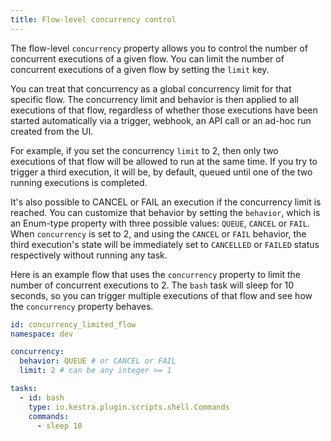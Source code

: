 ```yaml
---
title: Flow-level concurrency control
---
```


The flow-level `concurrency` property allows you to control the number of concurrent executions of a given flow. You can limit the number of concurrent executions of a given flow by setting the `limit` key.

You can treat that concurrency as a global concurrency limit for that specific flow. The concurrency limit and behavior is then applied to all executions of that flow, regardless of whether those executions have been started automatically via a trigger, webhook, an API call or an ad-hoc run created from the UI.

For example, if you set the concurrency `limit` to 2, then only two executions of that flow will be allowed to run at the same time. If you try to trigger a third execution, it will be, by default, queued until one of the two running executions is completed.

It's also possible to CANCEL or FAIL an execution if the concurrency limit is reached. You can customize that behavior by setting the `behavior`, which is an Enum-type property with three possible values: `QUEUE`, `CANCEL` or `FAIL`. When `concurrency` is set to 2, and using the `CANCEL` or `FAIL` behavior, the third execution's state will be immediately set to `CANCELLED` or `FAILED` status respectively without running any task.

Here is an example flow that uses the `concurrency` property to limit the number of concurrent executions to 2. The `bash` task will sleep for 10 seconds, so you can trigger multiple executions of that flow and see how the `concurrency` property behaves.

```yaml
id: concurrency_limited_flow
namespace: dev

concurrency:
  behavior: QUEUE # or CANCEL or FAIL
  limit: 2 # can be any integer >= 1

tasks:
  - id: bash
    type: io.kestra.plugin.scripts.shell.Commands
    commands:
      - sleep 10
```
